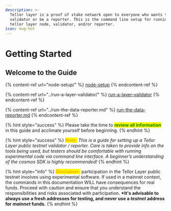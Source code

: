 ```yaml
---
description: >-
  Tellor layer is a proof of stake network open to everyone who wants to run a
  validator or be a reporter. This is the command line setup for running a
  tellor layer node, validator, and/or reporter.
icon: mug-hot
---
```


# Getting Started&#x20;

## Welcome to the Guide

{% content-ref url="node-setup/" %}
[node-setup](node-setup/)
{% endcontent-ref %}

{% content-ref url="../run-a-layer-validator/" %}
[run-a-layer-validator](../run-a-layer-validator/)
{% endcontent-ref %}

{% content-ref url="../run-the-data-reporter.md" %}
[run-the-data-reporter.md](../run-the-data-reporter.md)
{% endcontent-ref %}

{% hint style="success" %}
Please take the time to <mark style="color:green;">**review all information**</mark> in this guide and acclimate yourself before beginning.
{% endhint %}

{% hint style="success" %}
<mark style="color:orange;">**Note:**</mark> _This is a guide for setting up a Tellor Layer public testnet validator / reporter. Care is taken to provide info on the tools being used, but testers should be comfortable with running experimental code via command line interface. A beginner’s understanding of the cosmos SDK is highly recommended!_
{% endhint %}

{% hint style="info" %}
<mark style="color:orange;">**Disclaimer:**</mark> participation in the Tellor Layer public testnet involves using experimental software. If used in a mainnet context, the commands in this documentation WILL have consequences for real funds. Proceed with caution and ensure that you understand the responsibilities and risks associated with participation.  **\*It's advisable to always use a fresh addresses for testing, and never use a&#x20;**_**testnet**_**&#x20;address for&#x20;**_**mainnet**_**&#x20;funds.**
{% endhint %}
